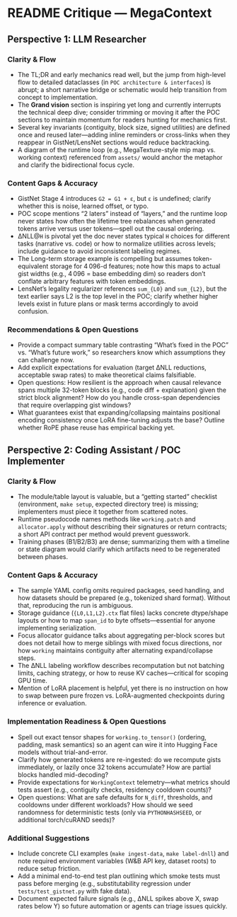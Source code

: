 # README Critique — MegaContext

## Perspective 1: LLM Researcher

### Clarity & Flow
- The TL;DR and early mechanics read well, but the jump from high-level flow to detailed dataclasses (in `POC architecture & interfaces`) is abrupt; a short narrative bridge or schematic would help transition from concept to implementation.
- The **Grand vision** section is inspiring yet long and currently interrupts the technical deep dive; consider trimming or moving it after the POC sections to maintain momentum for readers hunting for mechanics first.
- Several key invariants (contiguity, block size, signed utilities) are defined once and reused later—adding inline reminders or cross-links when they reappear in GistNet/LensNet sections would reduce backtracking.
- A diagram of the runtime loop (e.g., MegaTexture-style mip map vs. working context) referenced from `assets/` would anchor the metaphor and clarify the bidirectional focus cycle.

### Content Gaps & Accuracy
- GistNet Stage 4 introduces `G2 = G1 + ε`, but `ε` is undefined; clarify whether this is noise, learned offset, or typo.
- POC scope mentions “2 laters” instead of “layers,” and the runtime loop never states how often the lifetime tree rebalances when generated tokens arrive versus user tokens—spell out the causal ordering.
- ΔNLL@`H` is pivotal yet the doc never states typical `H` choices for different tasks (narrative vs. code) or how to normalize utilities across levels; include guidance to avoid inconsistent labeling regimes.
- The Long-term storage example is compelling but assumes token-equivalent storage for 4 096-d features; note how this maps to actual gist widths (e.g., 4 096 = base embedding dim) so readers don’t conflate arbitrary features with token embeddings.
- LensNet’s legality regularizer references `sum_{L0}` and `sum_{L2}`, but the text earlier says L2 is the top level in the POC; clarify whether higher levels exist in future plans or mask terms accordingly to avoid confusion.

### Recommendations & Open Questions
- Provide a compact summary table contrasting “What’s fixed in the POC” vs. “What’s future work,” so researchers know which assumptions they can challenge now.
- Add explicit expectations for evaluation (target ΔNLL reductions, acceptable swap rates) to make theoretical claims falsifiable.
- Open questions: How resilient is the approach when causal relevance spans multiple 32-token blocks (e.g., code diff + explanation) given the strict block alignment? How do you handle cross-span dependencies that require overlapping gist windows?
- What guarantees exist that expanding/collapsing maintains positional encoding consistency once LoRA fine-tuning adjusts the base? Outline whether RoPE phase reuse has empirical backing yet.

## Perspective 2: Coding Assistant / POC Implementer

### Clarity & Flow
- The module/table layout is valuable, but a “getting started” checklist (environment, `make setup`, expected directory tree) is missing; implementers must piece it together from scattered notes.
- Runtime pseudocode names methods like `working.patch` and `allocator.apply` without describing their signatures or return contracts; a short API contract per method would prevent guesswork.
- Training phases (B1/B2/B3) are dense; summarizing them with a timeline or state diagram would clarify which artifacts need to be regenerated between phases.

### Content Gaps & Accuracy
- The sample YAML config omits required packages, seed handling, and how datasets should be prepared (e.g., tokenized shard format). Without that, reproducing the run is ambiguous.
- Storage guidance (`{L0,L1,L2}.ctx` flat files) lacks concrete dtype/shape layouts or how to map `span_id` to byte offsets—essential for anyone implementing serialization.
- Focus allocator guidance talks about aggregating per-block scores but does not detail how to merge siblings with mixed focus directions, nor how `working` maintains contiguity after alternating expand/collapse steps.
- The ΔNLL labeling workflow describes recomputation but not batching limits, caching strategy, or how to reuse KV caches—critical for scoping GPU time.
- Mention of LoRA placement is helpful, yet there is no instruction on how to swap between pure frozen vs. LoRA-augmented checkpoints during inference or evaluation.

### Implementation Readiness & Open Questions
- Spell out exact tensor shapes for `working.to_tensor()` (ordering, padding, mask semantics) so an agent can wire it into Hugging Face models without trial-and-error.
- Clarify how generated tokens are re-ingested: do we recompute gists immediately, or lazily once 32 tokens accumulate? How are partial blocks handled mid-decoding?
- Provide expectations for `WorkingContext` telemetry—what metrics should tests assert (e.g., contiguity checks, residency cooldown counts)?
- Open questions: What are safe defaults for `N_diff`, thresholds, and cooldowns under different workloads? How should we seed randomness for deterministic tests (only via `PYTHONHASHSEED`, or additional torch/cuRAND seeds)?

### Additional Suggestions
- Include concrete CLI examples (`make ingest-data`, `make label-dnll`) and note required environment variables (W&B API key, dataset roots) to reduce setup friction.
- Add a minimal end-to-end test plan outlining which smoke tests must pass before merging (e.g., substitutability regression under `tests/test_gistnet.py` with fake data).
- Document expected failure signals (e.g., ΔNLL spikes above X, swap rates below Y) so future automation or agents can triage issues quickly.

